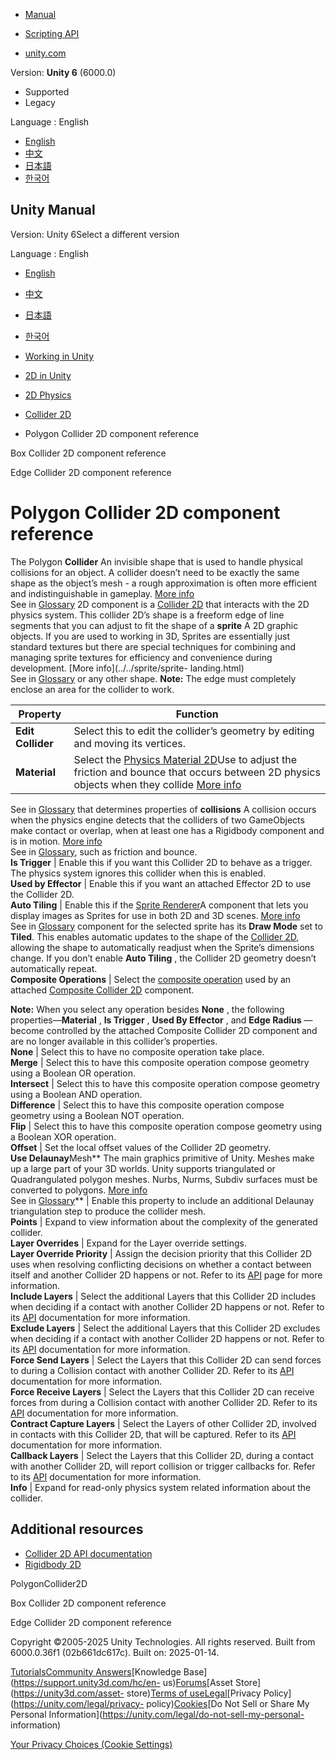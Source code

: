 [](https://docs.unity3d.com)

  * [Manual](../Manual/index.html)
  * [Scripting API](../ScriptReference/index.html)

  * [unity.com](https://unity.com/)

Version: **Unity 6** (6000.0)

  * Supported
  * Legacy

Language : English

  * [English](/Manual/2d-physics/collider/polygon-collider-2d-reference.html)
  * [中文](/cn/current/Manual/2d-physics/collider/polygon-collider-2d-reference.html)
  * [日本語](/ja/current/Manual/2d-physics/collider/polygon-collider-2d-reference.html)
  * [한국어](/kr/current/Manual/2d-physics/collider/polygon-collider-2d-reference.html)

[](https://docs.unity3d.com)

## Unity Manual

Version: Unity 6Select a different version

Language : English

  * [English](/Manual/2d-physics/collider/polygon-collider-2d-reference.html)
  * [中文](/cn/current/Manual/2d-physics/collider/polygon-collider-2d-reference.html)
  * [日本語](/ja/current/Manual/2d-physics/collider/polygon-collider-2d-reference.html)
  * [한국어](/kr/current/Manual/2d-physics/collider/polygon-collider-2d-reference.html)

  * [Working in Unity](../../working-in-unity.html)
  * [2D in Unity](../../Unity2D.html)
  * [2D Physics](../../2d-physics/2d-physics.html)
  * [Collider 2D](../../2d-physics/collider/collider-2d-landing.html)
  * Polygon Collider 2D component reference

[](../../2d-physics/collider/box-collider-2d-reference.html)

Box Collider 2D component reference

[](../../2d-physics/collider/edge-collider-2d-reference.html)

Edge Collider 2D component reference

# Polygon Collider 2D component reference

The Polygon **Collider** An invisible shape that is used to handle physical
collisions for an object. A collider doesn’t need to be exactly the same shape
as the object’s mesh - a rough approximation is often more efficient and
indistinguishable in gameplay. [More info](../../CollidersOverview.html)  
See in [Glossary](../../Glossary.html#Collider) 2D component is a [Collider
2D](./collider-2d-landing.html) that interacts with the 2D physics system.
This collider 2D’s shape is a freeform edge of line segments that you can
adjust to fit the shape of a **sprite** A 2D graphic objects. If you are used
to working in 3D, Sprites are essentially just standard textures but there are
special techniques for combining and managing sprite textures for efficiency
and convenience during development. [More info](../../sprite/sprite-
landing.html)  
See in [Glossary](../../Glossary.html#Sprite) or any other shape. **Note:**
The edge must completely enclose an area for the collider to work.

**Property** | **Function**  
---|---  
**Edit Collider** | Select this to edit the collider’s geometry by editing and moving its vertices.  
**Material** | Select the [Physics Material 2D](../physics-material-2d-reference.html)Use to adjust the friction and bounce that occurs between 2D physics objects when they collide [More info](../../2d-physics/physics-material-2d-reference.html)  
See in [Glossary](../../Glossary.html#PhysicsMaterial2D) that determines
properties of **collisions** A collision occurs when the physics engine
detects that the colliders of two GameObjects make contact or overlap, when at
least one has a Rigidbody component and is in motion. [More
info](../../CollidersOverview.html)  
See in [Glossary](../../Glossary.html#Collision), such as friction and bounce.  
**Is Trigger** | Enable this if you want this Collider 2D to behave as a trigger. The physics system ignores this collider when this is enabled.  
**Used by Effector** | Enable this if you want an attached Effector 2D to use the Collider 2D.  
**Auto Tiling** | Enable this if the [Sprite Renderer](../../sprite/renderer/renderer-landing.html)A component that lets you display images as Sprites for use in both 2D and 3D scenes. [More info](../../sprite/renderer/renderer-landing.html)  
See in [Glossary](../../Glossary.html#SpriteRenderer) component for the
selected sprite has its **Draw Mode** set to **Tiled**. This enables automatic
updates to the shape of the [Collider 2D](./collider-2d-landing.html),
allowing the shape to automatically readjust when the Sprite’s dimensions
change. If you don’t enable **Auto Tiling** , the Collider 2D geometry doesn’t
automatically repeat.  
**Composite Operations** | Select the [composite operation](../../../ScriptReference/Collider2D.CompositeOperation.html) used by an attached [Composite Collider 2D](composite-collider/composite-collider-2d-reference.html) component.  
  
**Note:** When you select any operation besides **None** , the following
properties—**Material** , **Is Trigger** , **Used By Effector** , and **Edge
Radius** —become controlled by the attached Composite Collider 2D component
and are no longer available in this collider’s properties.  
**None** | Select this to have no composite operation take place.  
**Merge** | Select this to have this composite operation compose geometry using a Boolean OR operation.  
**Intersect** | Select this to have this composite operation compose geometry using a Boolean AND operation.  
**Difference** | Select this to have this composite operation compose geometry using a Boolean NOT operation.  
**Flip** | Select this to have this composite operation compose geometry using a Boolean XOR operation.  
**Offset** | Set the local offset values of the Collider 2D geometry.  
**Use Delaunay**Mesh** The main graphics primitive of Unity. Meshes make up a
large part of your 3D worlds. Unity supports triangulated or Quadrangulated
polygon meshes. Nurbs, Nurms, Subdiv surfaces must be converted to polygons.
[More info](../../mesh.html)  
See in [Glossary](../../Glossary.html#Mesh)** | Enable this property to include an additional Delaunay triangulation step to produce the collider mesh.  
**Points** | Expand to view information about the complexity of the generated collider.  
**Layer Overrides** | Expand for the Layer override settings.  
**Layer Override Priority** | Assign the decision priority that this Collider 2D uses when resolving conflicting decisions on whether a contact between itself and another Collider 2D happens or not. Refer to its [API](../../../ScriptReference/Collider2D-layerOverridePriority.html) page for more information.  
**Include Layers** | Select the additional Layers that this Collider 2D includes when deciding if a contact with another Collider 2D happens or not. Refer to its [API](../../../ScriptReference/Collider2D-includeLayers.html) documentation for more information.  
**Exclude Layers** | Select the additional Layers that this Collider 2D excludes when deciding if a contact with another Collider 2D happens or not. Refer to its [API](../../../ScriptReference/Collider2D-excludeLayers.html) documentation for more information.  
**Force Send Layers** | Select the Layers that this Collider 2D can send forces to during a Collision contact with another Collider 2D. Refer to its [API](../../../ScriptReference/Collider2D-forceSendLayers.html) documentation for more information.  
**Force Receive Layers** | Select the Layers that this Collider 2D can receive forces from during a Collision contact with another Collider 2D. Refer to its [API](../../../ScriptReference/Collider2D-forceReceiveLayers.html) documentation for more information.  
**Contract Capture Layers** | Select the Layers of other Collider 2D, involved in contacts with this Collider 2D, that will be captured. Refer to its [API](../../../ScriptReference/Collider2D-contactCaptureLayers.html) documentation for more information.  
**Callback Layers** | Select the Layers that this Collider 2D, during a contact with another Collider 2D, will report collision or trigger callbacks for. Refer to its [API](../../../ScriptReference/Collider2D-callbackLayers.html) documentation for more information.  
**Info** | Expand for read-only physics system related information about the collider.  
  
## Additional resources

  * [Collider 2D API documentation](../../../ScriptReference/Collider2D.html)
  * [Rigidbody 2D](../rigidbody/rigidbody-2d-landing.html)

PolygonCollider2D

[](../../2d-physics/collider/box-collider-2d-reference.html)

Box Collider 2D component reference

[](../../2d-physics/collider/edge-collider-2d-reference.html)

Edge Collider 2D component reference

Copyright ©2005-2025 Unity Technologies. All rights reserved. Built from
6000.0.36f1 (02b661dc617c). Built on: 2025-01-14.

[Tutorials](https://learn.unity.com/)[Community
Answers](https://answers.unity3d.com)[Knowledge
Base](https://support.unity3d.com/hc/en-
us)[Forums](https://forum.unity3d.com)[Asset Store](https://unity3d.com/asset-
store)[Terms of
use](https://docs.unity3d.com/Manual/TermsOfUse.html)[Legal](https://unity.com/legal)[Privacy
Policy](https://unity.com/legal/privacy-
policy)[Cookies](https://unity.com/legal/cookie-policy)[Do Not Sell or Share
My Personal Information](https://unity.com/legal/do-not-sell-my-personal-
information)

[Your Privacy Choices (Cookie Settings)](javascript:void\(0\);)


